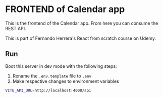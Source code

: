# FRONTEND of Calendar app

This is the frontend of the Calendar app. From here you can consume the REST API.

This is part of Fernando Herrera's React from scratch course on Udemy.

## Run

Boot this server in dev mode with the following steps:

1. Rename the `.env.template` file to `.env`
2. Make respective changes to environment variables

```sh
VITE_API_URL=http://localhost:4000/api
```
